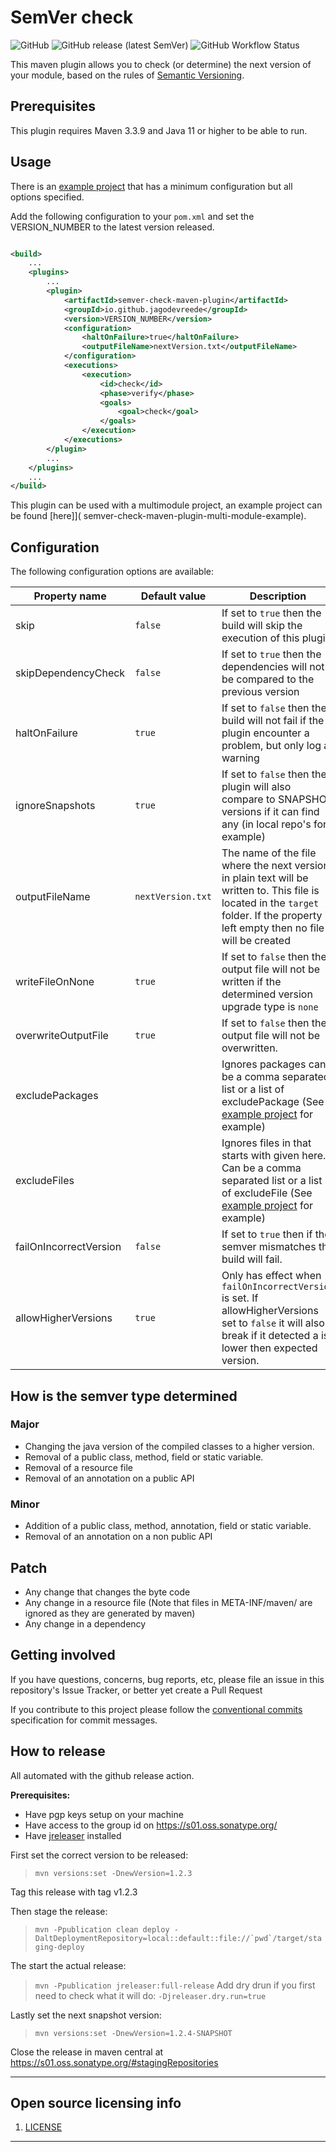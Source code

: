 # SemVer check

![GitHub](https://img.shields.io/github/license/jagodevreede/semver-check)
![GitHub release (latest SemVer)](https://img.shields.io/github/v/release/jagodevreede/semver-check?label=Latest%20release)
![GitHub Workflow Status](https://img.shields.io/github/actions/workflow/status/jagodevreede/semver-check/maven.yml?branch=main)

This maven plugin allows you to check (or determine) the next version of your module, based on the rules
of [Semantic Versioning](https://semver.org/).

## Prerequisites

This plugin requires Maven 3.3.9 and Java 11 or higher to be able to run.

## Usage

There is an [example project](semver-check-maven-plugin-example) that has a minimum configuration but all options
specified.

Add the following configuration to your `pom.xml` and set the VERSION_NUMBER to the latest version released.

```xml

<build>
    ...
    <plugins>
        ...
        <plugin>
            <artifactId>semver-check-maven-plugin</artifactId>
            <groupId>io.github.jagodevreede</groupId>
            <version>VERSION_NUMBER</version>
            <configuration>
                <haltOnFailure>true</haltOnFailure>
                <outputFileName>nextVersion.txt</outputFileName>
            </configuration>
            <executions>
                <execution>
                    <id>check</id>
                    <phase>verify</phase>
                    <goals>
                        <goal>check</goal>
                    </goals>
                </execution>
            </executions>
        </plugin>
        ...
    </plugins>
    ...
</build>
```

This plugin can be used with a multimodule project, an example project can be found [here]](
semver-check-maven-plugin-multi-module-example).

## Configuration

The following configuration options are available:

| Property name          | Default value     | Description                                                                                                                                                                           |
|------------------------|-------------------|---------------------------------------------------------------------------------------------------------------------------------------------------------------------------------------|
| skip                   | `false`           | If set to `true` then the build will skip the execution of this plugin                                                                                                                |
| skipDependencyCheck    | `false`           | If set to `true` then the dependencies will not be compared to the previous version                                                                                                   |
| haltOnFailure          | `true`            | If set to `false` then the build will not fail if the plugin encounter a problem, but only log a warning                                                                              |
| ignoreSnapshots        | `true`            | If set to `false` then the plugin will also compare to SNAPSHOT versions if it can find any (in local repo's for example)                                                             |
| outputFileName         | `nextVersion.txt` | The name of the file where the next version in plain text will be written to. This file is located in the `target` folder. If the property is left empty then no file will be created |
| writeFileOnNone        | `true`            | If set to `false` then the output file will not be written if the determined version upgrade type is `none`                                                                           |
| overwriteOutputFile    | `true`            | If set to `false` then the output file will not be overwritten.                                                                                                                       |
| excludePackages        |                   | Ignores packages can be a comma separated list or a list of excludePackage (See [example project](semver-check-maven-plugin-example) for example)                                     |
| excludeFiles           |                   | Ignores files in that starts with given here. Can be a comma separated list or a list of excludeFile (See [example project](semver-check-maven-plugin-example) for example)           |
| failOnIncorrectVersion | `false`           | If set to `true` then if the semver mismatches the build will fail.                                                                                                                   |
| allowHigherVersions    | `true`            | Only has effect when `failOnIncorrectVersion` is set.  If allowHigherVersions set to `false` it will also break if it detected a is lower then expected version.                      |

## How is the semver type determined

### Major

- Changing the java version of the compiled classes to a higher version.
- Removal of a public class, method, field or static variable.
- Removal of a resource file
- Removal of an annotation on a public API

### Minor

- Addition of a public class, method, annotation, field or static variable.
- Removal of an annotation on a non public API

## Patch

- Any change that changes the byte code
- Any change in a resource file (Note that files in META-INF/maven/ are ignored as they are generated by maven)
- Any change in a dependency

## Getting involved

If you have questions, concerns, bug reports, etc, please file an issue in this repository's Issue Tracker, or better
yet create a Pull Request

If you contribute to this project please follow
the [conventional commits](https://www.conventionalcommits.org/en/v1.0.0/) specification for commit messages.

## How to release

All automated with the github release action.

**Prerequisites:**

- Have pgp keys setup on your machine
- Have access to the group id on https://s01.oss.sonatype.org/
- Have [jreleaser](https://jreleaser.org/guide/latest/install.html) installed

First set the correct version to be released:

> ```mvn versions:set -DnewVersion=1.2.3```

Tag this release with tag v1.2.3

Then stage the release:

> ```mvn -Ppublication clean deploy -DaltDeploymentRepository=local::default::file://`pwd`/target/staging-deploy```

The start the actual release:

> ```mvn -Ppublication jreleaser:full-release```
> Add dry drun if you first need to check what it will do:
> `-Djreleaser.dry.run=true`

Lastly set the next snapshot version:

> ```mvn versions:set -DnewVersion=1.2.4-SNAPSHOT```

Close the release in maven central at https://s01.oss.sonatype.org/#stagingRepositories

----

## Open source licensing info

1. [LICENSE](LICENSE)

----
